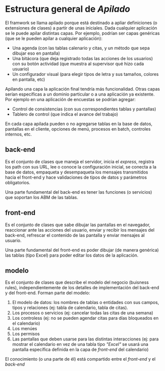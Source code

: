 # Estructura general de *Apilado*

El framwork se llama apilado porque está destinado a apliar definiciones 
(o extensiones de clases) a partir de unas iniciales. 
Dada cualquier aplicación se le puede apilar distintas capas. 
Por ejemplo, podrían ser capas genéricas (que se le pueden apilar a cualquier aplicación):

  * Una agenda (con las tablas calenario y citas, y un método que sepa 
    dibujar eso en pantalla)
  * Una bitácora (que deja registrado todas las acciones de los usuarios) con 
    su botón actividad (que muestra al supervisor qué hizo cada usuario)
  * Un configurador visual (para elegir tipos de letra y sus tamaños, colores 
    en pantalla, etc)

Apilando una capa la aplicación final tendría más funcionalidad. Otras capas
serían específicas a un dominio particular o a una aplicación ya existente. 
Por ejemplo en una aplicación de encuestas se podrían agregar:

  * Control de consistencias (con sus correspondientes tablas y pantallas)
  * Tablero de control (que indica el avance del trabajo)

En cada capa apilada pueden o no agregarse tablas en la base de datos, 
pantallas en el cliente, opciones de menú, procesos en batch, 
controles internos, etc.

## back-end

Es el conjunto de clases que maneja el servidor, inicia el *express*, 
registra los path con sus URL, lee o conoce la configuración inicial, 
se conecta a la base de datos, empaqueta y desempaqueta 
los mensajes transmitidos hacia el front-end y 
hace validaciones de tipos de datos y parámetros obligatorios. 

Una parte fundamental del back-end es tener las funciones (o servicios) 
que soportan los ABM de las tablas. 

## front-end

Es el conjunto de clases que sabe dibujar las pantallas en el navegador, 
reaccionar ante las acciones del usuario,
enviar y recibir los mensajes del back-end,
refrescar el contenido de las pantalla y enviar mensajes al usuario. 

Una parte fundamental del front-end es poder dibujar (de manera genérica)
las tablas (tipo Excel) para poder editar los datos de la aplicación. 

## modelo

Es el conjunto de clases que describe el modelo del negocio 
(buisness rules), independientemente de los detalles de implementación
del back-end y del front-end. 
Forman parte del modelo:

  1. El modelo de datos: los nombres de tablas o entidades con sus campos, 
    tipos y relaciones (ej: tabla de calendario, tabla de citas).
  2. Los procesos o servicios (ej: cancelar todas las citas de una semana)
  3. Los controless (ej: no se pueden agendar citas para días bloqueados 
    en el calendario)
  4. Los menúes
  5. Los permisos
  6. Las pantallas que deben usarse para las distintas interacciones 
    (ej: para mostrar el calendario en vez de una tabla tipo *"Excel"* 
    se usará una pantalla específica definida en la capa de *front-end* 
    del calendario)

El conocimiento (o una parte de él) está compartido entre el *front-end* 
y el *back-end*

